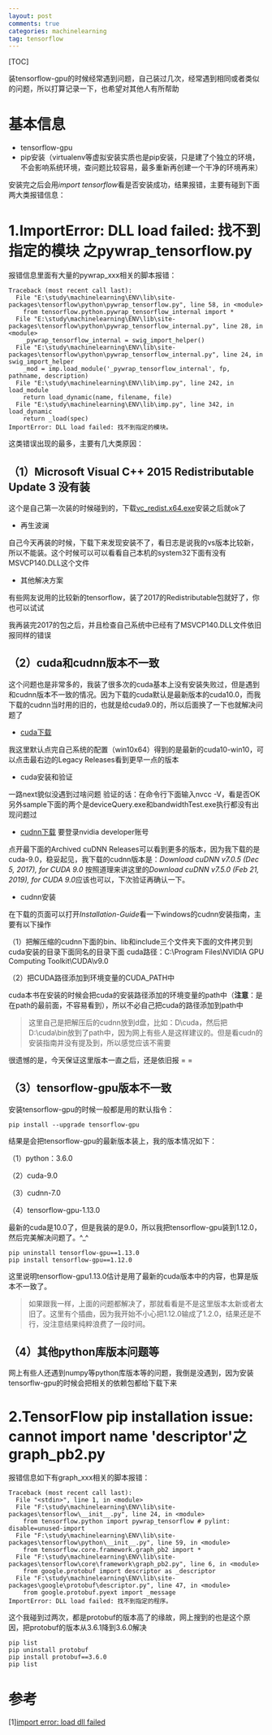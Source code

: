 ```yaml
---
layout: post
comments: true
categories: machinelearning
tag: tensorflow
---
```


[TOC]

装tensorflow-gpu的时候经常遇到问题，自己装过几次，经常遇到相同或者类似的问题，所以打算记录一下，也希望对其他人有所帮助

# 基本信息
* tensorflow-gpu
* pip安装（virtualenv等虚拟安装实质也是pip安装，只是建了个独立的环境，不会影响系统环境，查问题比较容易，最多重新再创建一个干净的环境再来）


安装完之后会用*import tensorflow*看是否安装成功，结果报错，主要有碰到下面两大类报错信息：

# 1.ImportError: DLL load failed: 找不到指定的模块 之pywrap_tensorflow.py
报错信息里面有大量的pywrap_xxx相关的脚本报错：

```
Traceback (most recent call last):
  File "E:\study\machinelearning\ENV\lib\site-packages\tensorflow\python\pywrap_tensorflow.py", line 58, in <module>
    from tensorflow.python.pywrap_tensorflow_internal import *
  File "E:\study\machinelearning\ENV\lib\site-packages\tensorflow\python\pywrap_tensorflow_internal.py", line 28, in <module>
    _pywrap_tensorflow_internal = swig_import_helper()
  File "E:\study\machinelearning\ENV\lib\site-packages\tensorflow\python\pywrap_tensorflow_internal.py", line 24, in swig_import_helper
    _mod = imp.load_module('_pywrap_tensorflow_internal', fp, pathname, description)
  File "E:\study\machinelearning\ENV\lib\imp.py", line 242, in load_module
    return load_dynamic(name, filename, file)
  File "E:\study\machinelearning\ENV\lib\imp.py", line 342, in load_dynamic
    return _load(spec)
ImportError: DLL load failed: 找不到指定的模块。

```

这类错误出现的最多，主要有几大类原因：

## （1）Microsoft Visual C++ 2015 Redistributable Update 3 没有装
这个是自己第一次装的时候碰到的，下载[vc_redist.x64.exe](https://www.microsoft.com/en-us/download/confirmation.aspx?id=53587)安装之后就ok了

* 再生波澜

自己今天再装的时候，下载下来发现安装不了，看日志是说我的vs版本比较新，所以不能装。这个时候可以可以看看自己本机的system32下面有没有MSVCP140.DLL这个文件

* 其他解决方案

有些网友说用的比较新的tensorflow，装了2017的Redistributable包就好了，你也可以试试

我再装完2017的包之后，并且检查自己系统中已经有了MSVCP140.DLL文件依旧报同样的错误

## （2）cuda和cudnn版本不一致
这个问题也是非常多的，我装了很多次的cuda基本上没有安装失败过，但是遇到和cudnn版本不一致的情况。因为下载的cuda默认是最新版本的cuda10.0，而我下载的cudnn当时用的旧的，也就是给cuda9.0的，所以后面换了一下也就解决问题了

* [cuda下载](https://developer.nvidia.com/cuda-zone)

我这里默认点完自己系统的配置（win10x64）得到的是最新的cuda10-win10，可以点击最右边的Legacy Releases看到更早一点的版本

* cuda安装和验证

一路next貌似没遇到过啥问题
验证的话：在命令行下面输入nvcc -V，看是否OK
另外sample下面的两个是deviceQuery.exe和bandwidthTest.exe执行都没有出现问题过

* [cudnn下载](https://developer.nvidia.com/rdp/cudnn-download)
要登录nvidia developer账号

点开最下面的Archived cuDNN Releases可以看到更多的版本，因为我下载的是cuda-9.0，稳妥起见，我下载的cudnn版本是：*Download cuDNN v7.0.5 (Dec 5, 2017), for CUDA 9.0*
按照道理来讲这里的*Download cuDNN v7.5.0 (Feb 21, 2019), for CUDA 9.0*应该也可以，下次验证再确认一下。

* cudnn安装

在下载的页面可以打开*Installation-Guide*看一下windows的cudnn安装指南，主要有以下操作

（1）把解压缩的cudnn下面的bin、lib和include三个文件夹下面的文件拷贝到cuda安装的目录下面同名的目录下面
cuda路径：C:\Program Files\NVIDIA GPU Computing Toolkit\CUDA\v9.0

（2）把CUDA路径添加到环境变量的CUDA_PATH中

cuda本书在安装的时候会把cuda的安装路径添加的环境变量的path中（**注意**：是在path的最前面，不容易看到），所以不必自己把cuda的路径添加到path中

> 这里自己是把解压后的cudnn放到d盘，比如：D\cuda，然后把D:\\cuda\bin放到了path中，因为网上有些人是这样建议的。但是看cudn的安装指南并没有提及到，所以感觉应该不需要

很遗憾的是，今天保证这里版本一直之后，还是依旧报 = =
## （3）tensorflow-gpu版本不一致

安装tensorflow-gpu的时候一般都是用的默认指令：

```
pip install --upgrade tensorflow-gpu
```

结果是会把tensorflow-gpu的最新版本装上，我的版本情况如下：

（1）python：3.6.0

（2）cuda-9.0

（3）cudnn-7.0

（4）tensorflow-gpu-1.13.0


最新的cuda是10.0了，但是我装的是9.0，所以我把tensorflow-gpu装到1.12.0，然后完美解决问题了。^_^

```
pip uninstall tensorflow-gpu==1.13.0
pip install tensorflow-gpu==1.12.0
```

这里说明tensorflow-gpu1.13.0估计是用了最新的cuda版本中的内容，也算是版本不一致了。

> 如果跟我一样，上面的问题都解决了，那就看看是不是这里版本太新或者太旧了。这里有个插曲，因为我开始不小心把1.12.0输成了1.2.0，结果还是不行，没注意结果纯粹浪费了一段时间。

## （4）其他python库版本问题等

网上有些人还遇到numpy等python库版本等的问题，我倒是没遇到，因为安装tensorflw-gpu的时候会把相关的依赖包都给下载下来

# 2.TensorFlow pip installation issue: cannot import name 'descriptor'之graph_pb2.py
报错信息如下有graph_xxx相关的脚本报错：

```
Traceback (most recent call last):
  File "<stdin>", line 1, in <module>
  File "F:\study\machinelearning\ENV\lib\site-packages\tensorflow\__init__.py", line 24, in <module>
    from tensorflow.python import pywrap_tensorflow # pylint: disable=unused-import
  File "F:\study\machinelearning\ENV\lib\site-packages\tensorflow\python\__init__.py", line 59, in <module>
    from tensorflow.core.framework.graph_pb2 import *
  File "F:\study\machinelearning\ENV\lib\site-packages\tensorflow\core\framework\graph_pb2.py", line 6, in <module>
    from google.protobuf import descriptor as _descriptor
  File "F:\study\machinelearning\ENV\lib\site-packages\google\protobuf\descriptor.py", line 47, in <module>
    from google.protobuf.pyext import _message
ImportError: DLL load failed: 找不到指定的程序。
```

这个我碰到过两次，都是protobuf的版本高了的缘故，网上搜到的也是这个原因，把protobuf的版本从3.6.1降到3.6.0解决

```
pip list
pip uninstall protobuf
pip install protobuf==3.6.0
pip list

```

# 参考
[1][import error: load dll failed](https://github.com/tensorflow/tensorflow/issues/8385)